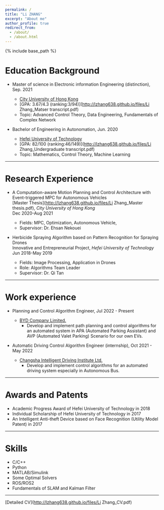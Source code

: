 ```yaml
---
permalink: /
title: "Li ZHANG"
excerpt: "About me"
author_profile: true
redirect_from: 
  - /about/
  - /about.html
---
```


{% include base_path %}

Education Background
======
* Master of science in  Electronic information Engineering (distinction), Sep. 2021
  * [City University of Hong Kong](https://www.cityu.edu.hk/)
  * [GPA: 3.67/4.3 (ranking:3/94)](http://lzhang638.github.io/files/Li Zhang_Matser transcript.pdf)
  * Topic: Advanced Control Theory, Data Engineering, Fundamentals of Complex Network


  
* Bachelor of Engineering in Autonomation, Jun. 2020
  * [Hefei University of Technology](https://www.hfut.edu.cn/) 
  * [GPA: 82/100 (ranking:46/149)](http://lzhang638.github.io/files/Li Zhang_Undergraduate transcript.pdf)
  * Topic: Mathematics, Control Theory, Machine Learning

***

Research Experience
======
* A Computation-aware Motion Planning and Control Architecture with Event-triggered MPC for Autonomous Vehicles  
  [Master Thesis](http://lzhang638.github.io/files/Li Zhang_Master thesis.pdf), _City University of Hong Kong_  
  Dec 2020-Aug 2021   
  * Fields: MPC, Optimization, Autonomous Vehicle,
  * Supervisor: Dr. Ehsan Nekouei	


* Herbicide Spraying Algorithm based on Pattern Recognition for Spraying Drones  
  Innovative and Entrepreneurial Project, _Hefei University of Technology_          
  Jun 2018-May 2019    
  * Fields: Image Processing, Application in Drones
  * Role: Algorithms Team Leader
  * Supervisor: Dr.  Qi Tan



***

Work experience
======
* Planning and Control Algorithm Engineer, Jul 2022 - Present
  * [BYD Company Limited.](https://bydeurope.com/)
    * Develop and implement path planning and control algorithms for an automated system in APA (Automated Parking Assistant) and AVP (Automated Valet Parking) Scenario for our own EVs.


* Automatic Driving Control Algorithm Engineer (internship), Oct 2021 - May 2022
  * [Changsha Intelligent Driving Institute Ltd.](http://www.cidi.ai/)
    * Develop and implement control algorithms for an automated driving system especially in Autonomous Bus.


***
  


Awards and Patents
======
* Academic Progress Award of Hefei University of Technology in 2018 
* Individual Scholarship of Hefei University of Technology in 2017
* An Intelligent Anti-theft Device based on Face Recognition (Utility Model Patent) in 2017

***

Skills
======
* C/C++
* Python
* MATLAB/Simulink
* Some Optimal Solvers
* ROS/ROS2
* Fundamentals of SLAM and Kalman Filter


***


[Detailed CV](http://lzhang638.github.io/files/Li Zhang_CV.pdf)


